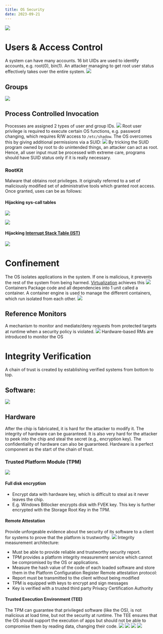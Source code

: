 ```yaml
---
title: OS Security
date: 2023-09-21
---
```

![](Pics/Pasted%20image%2020230921121212.png)
# Users & Access Control
A system can have many accounts. 16 bit UIDs are used to identify accounts, e.g. root(0), bin(1). An attacker managing to get root user status effectively takes over the entire system.
![](Pics/Pasted%20image%2020230921135811.png)
## Groups
![](Pics/Pasted%20image%2020230921135210.png)
## Process  Controlled Invocation
Processes are assigned 2 types of user and group IDs.
![](Pics/Pasted%20image%2020230921140026.png)
Root user privilege is required to execute certain OS functions, e.g. password changing, which requires R/W access to `/etc/shadow`. The OS overcomes this by giving additional permissions via a SUID:
![](Pics/Pasted%20image%2020230921140143.png)
By tricking the SUID program owned by root to do unintended things, an attacker can act as root. Hence, all user input must be processed with extreme care, programs should have SUID status only if it is really necessary.
### RootKit
Malware that obtains root privileges. It originally referred to a set of maliciously modified set of administrative tools which granted root access. Once granted, uses can be as follows:
#### Hijacking sys-call tables
![](Pics/Pasted%20image%2020230921141520.png)

![](Pics/Pasted%20image%2020230921141434.png)
#### Hijacking [Interrupt Stack Table (IST)](Notes/Interrupts.md#Interrupt%20Stack%20Table%20(IST)%20and%20Task%20State%20Segment%20(TSS))
![](Pics/Pasted%20image%2020230921142335.png)
# Confinement
The OS isolates applications in the system. If one is malicious, it prevents the rest of the system from being harmed.
[Virtualization](Notes/Virtualization.md) achieves this
![](Pics/Pasted%20image%2020230922000656.png)
Containers
Package code and all dependencies into 1 unit called a container. A container engine is used to manage the different containers, which run isolated from each other.
![](Pics/Pasted%20image%2020230922001007.png)
## Reference Monitors
A mechanism to monitor and mediate/deny requests from protected targets at runtime when a security policy is violated.
![](Pics/Pasted%20image%2020230922002352.png)
Hardware-based RMs are introduced to monitor the OS
# Integrity Verification
A chain of trust is created by establishing verified systems from bottom to top.
## Software:
![](Pics/Pasted%20image%2020230922002830.png)
## Hardware
After the chip is fabricated, it is hard for the attacker to modify it. The integrity of hardware can be guaranteed. It is also very hard for the attacker to peek into the chip and steal the secret (e.g., encryption key). The confidentiality of hardware can also be guaranteed. Hardware is a perfect component as the start of the chain of trust. 
### Trusted Platform Module (TPM)
![](Pics/Pasted%20image%2020230922003158.png)
#### Full disk encryption
- Encrypt data with hardware key, which is difficult to steal as it never leaves the chip.
- E.g. Windows Bitlocker encrypts disk with FVEK key. This key is further encrypted with the Storage Root Key in the TPM.
#### Remote Attestation
Provide unforgeable evidence about the security of its software to a client for systems to prove that the platform is trustworthy.
![](Pics/Pasted%20image%2020230922004109.png)
Integrity measurement architecture:
- Must be able to provide reliable and trustworthy security report.
- TPM provides a platform integrity measurement service which cannot be compromised by the OS or applications.
- Measure the hash value of the code of each loaded software and store them in the Platform Configuration Register
Remote attestation protocol:
- Report must be transmitted to the client without being modified
- TPM is equipped with keys to encrypt and sign messages
- Key is verified with a trusted third party Privacy Certification Authority
#### Trusted Execution Environment (TEE)
The TPM can guarantee that privileged software (like the OS), is not malicious at load time, but not the security at runtime. The TEE ensures that the OS should support the execution of apps but should not be able to compromise them by reading data, changing their code.
![](Pics/Pasted%20image%2020230922004554.png)
![](Pics/Pasted%20image%2020230922005621.png)
![](Pics/Pasted%20image%2020230922005643.png)
![](Pics/Pasted%20image%2020230922005743.png)